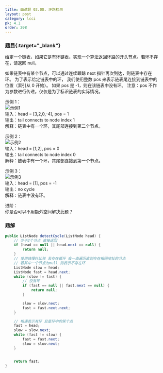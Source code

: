 ```yaml
---
title: 面试题 02.08. 环路检测
layout: post
category: lcci
pk: 4.1
order: 208
---
```


### [题目](https://leetcode-cn.com/linked-list-cycle-lcci/){:target="_blank"}

给定一个链表，如果它是有环链表，实现一个算法返回环路的开头节点。若环不存在，请返回 null。

如果链表中有某个节点，可以通过连续跟踪 next 指针再次到达，则链表中存在环。 为了表示给定链表中的环，
我们使用整数 pos 来表示链表尾连接到链表中的位置（索引从 0 开始）。 如果 pos 是 -1，则在该链表中没有环。
注意：pos 不作为参数进行传递，仅仅是为了标识链表的实际情况。

示例 1：  
![示例1](https://cdn.jsdelivr.net/gh/PasseRR/JavaLeetCode/docs/images/4/0208/circularlinkedlist.png)  
输入：head = [3,2,0,-4], pos = 1  
输出：tail connects to node index 1  
解释：链表中有一个环，其尾部连接到第二个节点。

示例 2：  
![示例2](https://cdn.jsdelivr.net/gh/PasseRR/JavaLeetCode/docs/images/4/0208/circularlinkedlist_test2.png)  
输入：head = [1,2], pos = 0  
输出：tail connects to node index 0  
解释：链表中有一个环，其尾部连接到第一个节点。

示例 3：  
![示例3](https://cdn.jsdelivr.net/gh/PasseRR/JavaLeetCode/docs/images/4/0208/circularlinkedlist_test3.png)  
输入：head = [1], pos = -1  
输出：no cycle  
解释：链表中没有环。

进阶：  
你是否可以不用额外空间解决此题？

### 题解

```java
public ListNode detectCycle(ListNode head) {
    // 少于2个节点 直接返回
    if (head == null || head.next == null) {
        return null;
    }
    // 使用快慢针比较 若存在循环 会一直遍历直到存在相同地址的节点
    // 若其中一个节点为null 则表示不存在环
    ListNode slow = head;
    ListNode fast = head.next;
    while (slow != fast) {
        // 没有环
        if (fast == null || fast.next == null) {
            return null;
        }

        slow = slow.next;
        fast = fast.next.next;
    }

    // 相遇表示有环 且是环中的某个点
    fast = head;
    slow = slow.next;
    while (fast != slow) {
        fast = fast.next;
        slow = slow.next;
    }


    return fast;
}
```